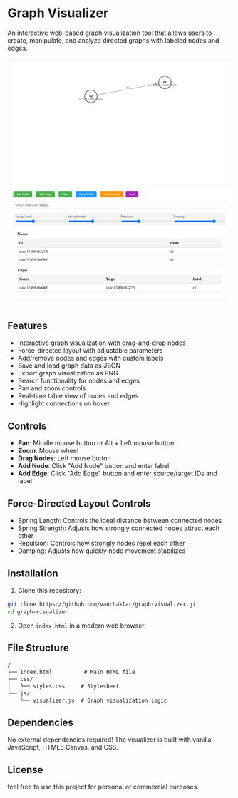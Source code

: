 # Graph Visualizer

An interactive web-based graph visualization tool that allows users to create, manipulate, and analyze directed graphs with labeled nodes and edges.

![Graph Visualizer Demo](demo.png)

## Features

- Interactive graph visualization with drag-and-drop nodes
- Force-directed layout with adjustable parameters
- Add/remove nodes and edges with custom labels
- Save and load graph data as JSON
- Export graph visualization as PNG
- Search functionality for nodes and edges
- Pan and zoom controls
- Real-time table view of nodes and edges
- Highlight connections on hover

## Controls

- **Pan**: Middle mouse button or Alt + Left mouse button
- **Zoom**: Mouse wheel
- **Drag Nodes**: Left mouse button
- **Add Node**: Click "Add Node" button and enter label
- **Add Edge**: Click "Add Edge" button and enter source/target IDs and label

## Force-Directed Layout Controls

- Spring Length: Controls the ideal distance between connected nodes
- Spring Strength: Adjusts how strongly connected nodes attract each other
- Repulsion: Controls how strongly nodes repel each other
- Damping: Adjusts how quickly node movement stabilizes

## Installation

1. Clone this repository:
```bash
git clone https://github.com/vanchaklar/graph-visualizer.git
cd graph-visualizer
```

2. Open `index.html` in a modern web browser.

## File Structure

```
/
├── index.html          # Main HTML file
├── css/
│   └── styles.css     # Stylesheet
└── js/
    └── visualizer.js  # Graph visualization logic
```

## Dependencies

No external dependencies required! The visualizer is built with vanilla JavaScript, HTML5 Canvas, and CSS.

## License

feel free to use this project for personal or commercial purposes.
